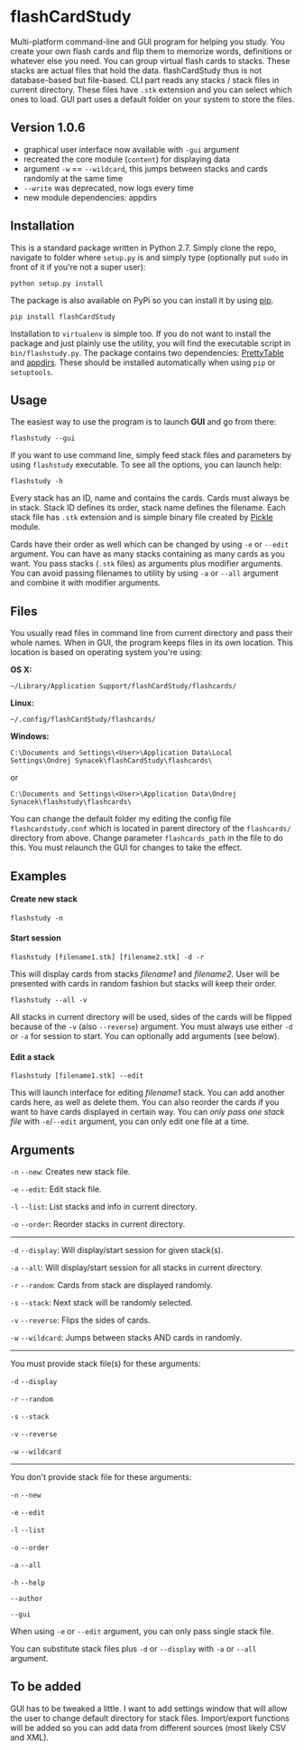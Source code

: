 # flashCardStudy

Multi-platform command-line and GUI program for helping you study. You create your own flash cards and flip them to memorize words, definitions or whatever else you need.
You can group virtual flash cards to stacks. These stacks are actual files that hold the data. flashCardStudy thus is not database-based but file-based.
CLI part reads any stacks / stack files in current directory. These files have `.stk` extension and you can select which ones to load.
GUI part uses a default folder on your system to store the files.

## Version 1.0.6

- graphical user interface now available with `-gui` argument
- recreated the core module (`content`) for displaying data
- argument `-w` == `--wildcard`, this jumps between stacks
  and cards randomly at the same time
- `--write` was deprecated, now logs every time
- new module dependencies: appdirs

## Installation

This is a standard package written in Python 2.7. Simply clone the repo, navigate to folder where `setup.py` is and simply type (optionally put `sudo` in front of it if you're not a super user):

	python setup.py install

The package is also available on PyPi so you can install it by using [pip](https://github.com/pypa/pip).

	pip install flashCardStudy

Installation to `virtualenv` is simple too. If you do not want to install the package and just plainly use the utility, you will find the executable script in `bin/flashstudy.py`. The package contains two dependencies: [PrettyTable](https://pypi.python.org/pypi/PrettyTable) and [appdirs](https://pypi.python.org/pypi/appdirs). These should be installed automatically when using `pip` or `setuptools`. 

## Usage

The easiest way to use the program is to launch __GUI__ and go from there:

	flashstudy --gui

If you want to use command line, simply feed stack files and parameters by using `flashstudy` executable. To see all the options, you can launch help:

	flashstudy -h

Every stack has an ID, name and contains the cards. Cards must always be in stack. Stack ID defines its order, stack name defines the filename. Each stack file has `.stk` extension and is simple binary file created by [Pickle](https://wiki.python.org/moin/UsingPickle) module.

Cards have their order as well which can be changed by using `-e` or `--edit` argument. You can have as many stacks containing as many cards as you want. You pass stacks (`.stk` files) as arguments plus modifier arguments. You can avoid passing filenames to utility by using `-a` or `--all` argument and combine it with modifier arguments.

## Files

You usually read files in command line from current directory and pass their whole names. When in GUI, the program keeps files in its own location. This location is based on operating system you're using:

__OS X:__ 

	~/Library/Application Support/flashCardStudy/flashcards/

__Linux:__

	~/.config/flashCardStudy/flashcards/

__Windows:__

	C:\Documents and Settings\<User>\Application Data\Local Settings\Ondrej Synacek\flashCardStudy\flashcards\

or

	C:\Documents and Settings\<User>\Application Data\Ondrej Synacek\flashstudy\flashcards\

You can change the default folder my editing the config file `flashcardstudy.conf` which is located in parent directory of the `flashcards/` directory from above. Change parameter `flashcards_path` in the file to do this.
You must relaunch the GUI for changes to take the effect.

## Examples

#### Create new stack

	flashstudy -n

#### Start session

	flashstudy [filename1.stk] [filename2.stk] -d -r

This will display cards from stacks _filename1_ and _filename2_. User will be presented with cards in random fashion but stacks will keep their order. 

	flashstudy --all -v

All stacks in current directory will be used, sides of the cards will be flipped because of the `-v` (also `--reverse`) argument.
You must always use either `-d` or `-a` for session to start. You can optionally add arguments (see below).

#### Edit a stack

	flashstudy [filename1.stk] --edit

This will launch interface for editing _filename1_ stack. You can add another cards here, as well as delete them. You can also reorder the cards if you want to have cards displayed in certain way. You can *only pass one stack file* with `-e`/`--edit` argument, you can only edit one file at a time.

## Arguments

`-n`  `--new`: Creates new stack file.

`-e`  `--edit`: Edit stack file.

`-l`  `--list`: List stacks and info in current directory.

`-o`  `--order`: Reorder stacks in current directory.

______


`-d`  `--display`: Will display/start session for given stack(s).

`-a`  `--all`: Will display/start session for all stacks in current directory.

`-r`  `--random`: Cards from stack are displayed randomly.

`-s`  `--stack`: Next stack will be randomly selected. 

`-v`  `--reverse`: Flips the sides of cards.

`-w`  `--wildcard`: Jumps between stacks AND cards in randomly.

______

You must provide stack file(s) for these arguments:

`-d`  `--display`

`-r`  `--random`

`-s`  `--stack`

`-v`  `--reverse`

`-w`  `--wildcard`


______

You don't provide stack file for these arguments:

`-n`  `--new`

`-e`  `--edit`

`-l`  `--list`

`-o`  `--order`

`-a`  `--all`

`-h`  `--help`

`--author`

`--gui`


When using `-e` or `--edit` argument, you can only pass single stack file.

You can substitute stack files plus `-d` or `--display` with `-a` or `--all` argument.

## To be added

GUI has to be tweaked a little. I want to add settings window that will allow the user to change default directory for stack files. Import/export functions will be added so you can add data from different sources (most likely CSV and XML).
